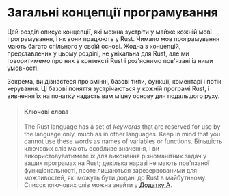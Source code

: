 # Загальні концепції програмування

Цей розділ описує концепції, які можна зустріти у майже кожній мові програмування, і як вони працюють у Rust. Чимало мов програмування мають багато спільного у своїй основі. Жодна з концепцій, представлених у цьому розділі, не унікальна для Rust, але ми говоритимемо про них в контексті Rust і роз'яснимо пов'язані із ними умовності.

Зокрема, ви дізнаєтеся про змінні, базові типи, функції, коментарі і потік керування. Ці базові поняття зустрічаються у кожній програмі Rust, і вивчення їх на початку надасть вам міцну основу для подальшого руху.

> #### Ключові слова
> 
> The Rust language has a set of *keywords* that are reserved for use by the language only, much as in other languages. Keep in mind that you cannot use these words as names of variables or functions. Більшість ключових слів мають особливе значення, і ви використовуватимете їх для виконання різноманітних задач у ваших програмах на Rust; декілька наразі не мають пов'язаної функціональності, проте лишаються зарезервованими для можливостей, які можуть бути додані до Rust в майбутньому. Список ключових слів можна знайти у [Додатку A][appendix_a]<!-- ignore -->.

[appendix_a]: appendix-01-keywords.md

